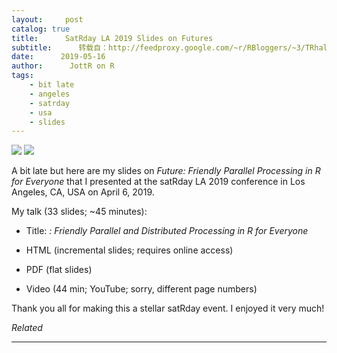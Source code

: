 ```yaml
---
layout:     post
catalog: true
title:      SatRday LA 2019 Slides on Futures
subtitle:      转载自：http://feedproxy.google.com/~r/RBloggers/~3/TRhalGYtJR0/
date:      2019-05-16
author:      JottR on R
tags:
    - bit late
    - angeles
    - satrday
    - usa
    - slides
---
```






![](https://i0.wp.com/www.jottr.org/post/SatRdayLA2019-Logo.png?w=456&ssl=1)
![](https://i0.wp.com/www.jottr.org/post/SatRdayLA2019-Logo.png?w=456&ssl=1)


A bit late but here are my slides on *Future: Friendly Parallel Processing in R for Everyone* that I presented at the satRday LA 2019 conference in Los Angeles, CA, USA on April 6, 2019.

My talk (33 slides; ~45 minutes):

- Title: *: Friendly Parallel and Distributed Processing in R for Everyone*

- HTML (incremental slides; requires online access)

- PDF (flat slides)

- Video (44 min; YouTube; sorry, different page numbers)


Thank you all for making this a stellar satRday event. I enjoyed it very much!


*Related*








---
